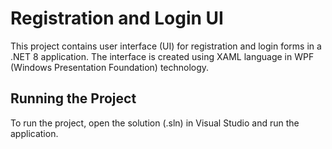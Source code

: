 # Registration and Login UI

This project contains user interface (UI) for registration and login forms in a .NET 8 application. 
The interface is created using XAML language in WPF (Windows Presentation Foundation) technology.

## Running the Project

To run the project, open the solution (.sln) in Visual Studio and run the application.
